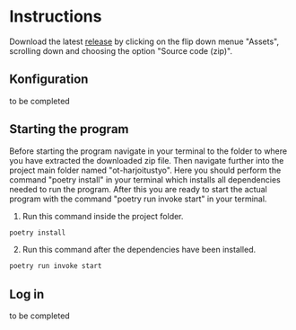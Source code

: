# Instructions

Download the latest [release](https://github.com/ohjelmistotekniikkahttps://github.com/Catrovitch/ot-harjoitustyo/releases) by clicking on the flip down menue "Assets", scrolling down and choosing the option "Source code (zip)".

## Konfiguration

to be completed

## Starting the program

Before starting the program navigate in your terminal to the folder to where you have extracted the downloaded zip file. Then navigate further into the project main folder named "ot-harjoitustyo". Here you should perform the command "poetry install" in your terminal which installs all dependencies needed to run the program. After this you are ready to start the actual program with the command "poetry run invoke start" in your terminal.


1. Run this command inside the project folder.

```bash
poetry install
```

2. Run this command after the dependencies have been installed.

```bash
poetry run invoke start
```

## Log in

to be completed


 
